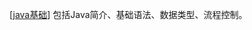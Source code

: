 [[java基础]]
包括Java简介、基础语法、数据类型、流程控制。




[//begin]: # "Autogenerated link references for markdown compatibility"
[java基础]: java基础 "Java基础"
[//end]: # "Autogenerated link references"